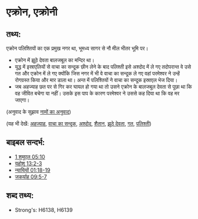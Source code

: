 # एक्रोन, एक्रोनी #

## तथ्य: ##

एक्रोन पलिश्तियों का एक प्रमुख नगर था, भूमध्य सागर से नौ मील भीतर भूमि पर।

* एक्रोन में झूठे देवता बालजबूल का मन्दिर था।
* युद्ध में इस्राएलियों से वाचा का सन्दूक छीन लेने के बाद पलिश्ती इसे अश्दोद में ले गए तदोपरान्त वे उसे गत और एक्रोन में ले गए क्योंकि जिस नगर में भी वे वाचा का सन्दूक ले गए वहां परमेश्वर ने उन्हें रोगग्रस्त किया और मार डाला था। अन्त में पलिश्तियों ने वाचा का सन्दूक इस्राएल भेज दिया।
* जब अहज्याह छत पर से गिर कर घायल हो गया था तो उसने एक्रोन के बालजबूल देवता से पूछा था कि वह जीवित बचेगा या नहीं। उसके इस पाप के कारण परमेश्वर ने उससे कह दिया था कि वह मर जाएगा।

(अनुवाद के सुझाव [नामों का अनुवाद](rc://en/ta/man/translate/translate-names)) 

(यह भी देखें: [अहज्याह](../names/ahaziah.md), [वाचा का सन्दूक](../kt/arkofthecovenant.md), [अश्दोद](../names/ashdod.md), [शैतान](../names/beelzebul.md), [झूठे देवता](../kt/falsegod.md), [गत](../names/gath.md), [पलिश्ती](../names/philistines.md))

## बाइबल सन्दर्भ: ##

* [1 शमूएल 05:10](rc://en/tn/help/1sa/05/10)
* [यहोशू 13:2-3](rc://en/tn/help/jos/13/02)
* [न्यायियों 01:18-19](rc://en/tn/help/jdg/01/18)
* [जकर्याह 09:5-7](rc://en/tn/help/zec/09/05)

## शब्द तथ्य: ##

* Strong's: H6138, H6139
